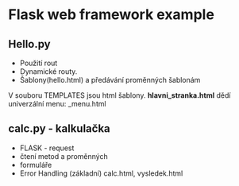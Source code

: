 # Flask web framework example 


## Hello.py
- Použití rout
- Dynamické routy.
- Šablony(hello.html) a předávání proměnných šablonám

V souboru TEMPLATES jsou html šablony.
**hlavni_stranka.html** dědí univerzální menu: _menu.html


## calc.py - kalkulačka
- FLASK - request
- čtení metod a proměnných
- formuláře
- Error Handling (základní)
calc.html, vysledek.html 
